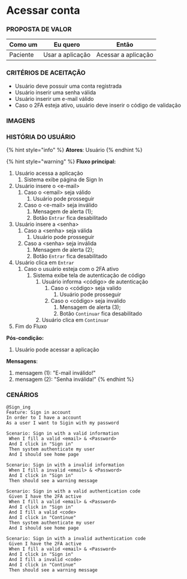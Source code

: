 # Acessar conta

### PROPOSTA DE VALOR

| Como um  | Eu quero         | Então               |
| -------- | ---------------- | ------------------- |
| Paciente | Usar a aplicação | Acessar a aplicação |

### CRITÉRIOS DE ACEITAÇÃO

* Usuário deve possuir uma conta registrada
* Usuário inserir uma senha válida
* Usuário inserir um e-mail válido
* Caso o 2FA esteja ativo, usuário deve inserir o código de validação

### IMAGENS

### HISTÓRIA DO USUÁRIO

{% hint style="info" %}
**Atores**: Usuário
{% endhint %}

{% hint style="warning" %}
**Fluxo principal:**

1. Usuário acessa a aplicação
   1. Sistema exibe página de Sign In
2. Usuário insere o \<e-mail>
   1. Caso o \<email> seja válido
      1. Usuário pode prosseguir
   2. Caso o \<e-mail> seja inválido
      1. Mensagem de alerta (1);
      2. Botão `Entrar` fica desabilitado
3. Usuário insere a \<senha>
   1. Caso a \<senha> seja válida
      1. Usuário pode prosseguir
   2. Caso a \<senha> seja inválida
      1. Mensagem de alerta (2);
      2. Botão `Entrar` fica desabilitado
4. Usuário clica em `Entrar`
   1. Caso o usuário esteja com o 2FA ativo
      1. Sistema exibe tela de autenticação de código
         1. Usuário informa \<código> de autenticação
            1. Caso o \<código> seja valido
               1. Usuário pode prosseguir
            2. Caso o \<código> seja invalido
               1. Mensagem de alerta (3);
               2. Botão `Continuar` fica desabilitado
         2. Usuário clica em `Continuar`
5. Fim do Fluxo

**Pós-condição:**

1. Usuário pode acessar a aplicação

**Mensagens**:

1. mensagem (1): "E-mail inválido!"
2. mensagem (2): "Senha inválida!"
{% endhint %}

### CENÁRIOS

```gherkin
@Sign_ing
Feature: Sign in account
In order to I have a account
As a user I want to Sigin with my password

Scenario: Sign in with a valid information
 When I fill a valid <email> & <Password>
 And I click in "Sign in"
 Then system authenticate my user
 And I should see home page
 
Scenario: Sign in with a invalid information
 When I fill a invalid <email> & <Password>
 And I click in "Sign in"
 Then should see a warning message
 
Scenario: Sign in with a valid authentication code
 Given I have the 2FA active
 When I fill a valid <email> & <Password>
 And I click in "Sign in"
 And I fill a valid <code>
 And I click in "Continue"
 Then system authenticate my user
 And I should see home page
 
Scenario: Sign in with a invalid authentication code
 Given I have the 2FA active
 When I fill a valid <email> & <Password>
 And I click in "Sign in"
 And I fill a invalid <code>
 And I click in "Continue"
 Then should see a warning message
```
